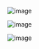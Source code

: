 ![image](https://github.com/user-attachments/assets/db399f30-c2b8-404d-a45c-8e8a3ebc6a82)

![image](https://github.com/user-attachments/assets/a1415bc9-db7b-4ceb-9fff-c564cc51ce25)


![image](https://github.com/user-attachments/assets/f27895e5-373f-4417-8279-3092fb7f88e3)
